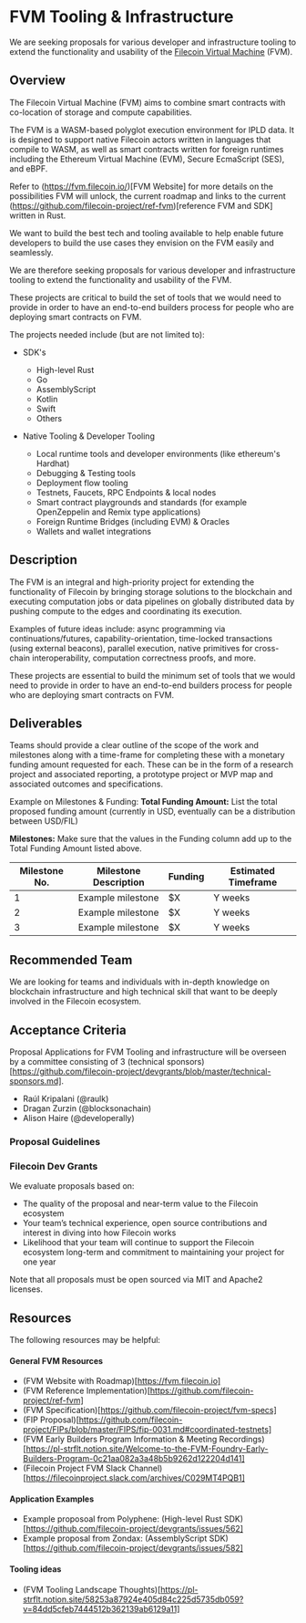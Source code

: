 # FVM Tooling & Infrastructure

We are seeking proposals for various developer and infrastructure tooling to extend the functionality and usability of the [Filecoin Virtual Machine](https://github.com/filecoin-project/ref-fvm) (FVM).

## Overview

The Filecoin Virtual Machine (FVM) aims to combine smart contracts with co-location of storage and compute capabilities.

The FVM is a WASM-based polyglot execution environment for IPLD data. It is designed to support native Filecoin actors written in languages that compile to WASM, as well as smart contracts written for foreign runtimes including the Ethereum Virtual Machine (EVM), Secure EcmaScript (SES), and eBPF.

Refer to (https://fvm.filecoin.io/)[FVM Website] for more details on the possibilities FVM will unlock, the current roadmap and links to the current (https://github.com/filecoin-project/ref-fvm)[reference FVM and SDK] written in Rust.

We want to build the best tech and tooling available to help enable future developers to build the use cases they envision on the FVM easily and seamlessly.

We are therefore seeking proposals for various developer and infrastructure tooling to extend the functionality and usability of the FVM.

These projects are critical to build the set of tools that we would need to provide in order to have an end-to-end builders process for people who are deploying smart contracts on FVM.

The projects needed include (but are not limited to):

- SDK's

  - High-level Rust
  - Go
  - AssemblyScript
  - Kotlin
  - Swift
  - Others

- Native Tooling & Developer Tooling
  - Local runtime tools and developer environments (like ethereum's Hardhat)
  - Debugging & Testing tools
  - Deployment flow tooling
  - Testnets, Faucets, RPC Endpoints & local nodes
  - Smart contract playgrounds and standards (for example OpenZeppelin and Remix type applications)
  - Foreign Runtime Bridges (including EVM) & Oracles
  - Wallets and wallet integrations

## Description

The FVM is an integral and high-priority project for extending the functionality of Filecoin by bringing storage solutions to the blockchain and executing computation jobs or data pipelines on globally distributed data by pushing compute to the edges and coordinating its execution.

Examples of future ideas include: async programming via continuations/futures, capability-orientation, time-locked transactions (using external beacons), parallel execution, native primitives for cross-chain interoperability, computation correctness proofs, and more.

These projects are essential to build the minimum set of tools that we would need to provide in order to have an end-to-end builders process for people who are deploying smart contracts on FVM.

## Deliverables

Teams should provide a clear outline of the scope of the work and milestones along with a time-frame for completing these with a monetary funding amount requested for each. These can be in the form of a research project and associated reporting, a prototype project or MVP map and associated outcomes and specifications.

Example on Milestones & Funding:
**Total Funding Amount:** List the total proposed funding amount (currently in USD, eventually can be a distribution between USD/FIL)

**Milestones:** Make sure that the values in the Funding column add up to the Total Funding Amount listed above.

| Milestone No. | Milestone Description | Funding | Estimated Timeframe |
| ------------- | --------------------- | ------- | ------------------- |
| 1             | Example milestone     | $X      | Y weeks             |
| 2             | Example milestone     | $X      | Y weeks             |
| 3             | Example milestone     | $X      | Y weeks             |

## Recommended Team

We are looking for teams and individuals with in-depth knowledge on blockchain infrastructure and high technical skill that want to be deeply involved in the Filecoin ecosystem.

## Acceptance Criteria

Proposal Applications for FVM Tooling and infrastructure will be overseen by a committee consisting of 3 (technical sponsors)[https://github.com/filecoin-project/devgrants/blob/master/technical-sponsors.md].

- Raúl Kripalani (@raulk)
- Dragan Zurzin (@blocksonachain)
- Alison Haire (@developerally)

### Proposal Guidelines

### Filecoin Dev Grants

We evaluate proposals based on:

- The quality of the proposal and near-term value to the Filecoin ecosystem
- Your team’s technical experience, open source contributions and interest in diving into how Filecoin works
- Likelihood that your team will continue to support the Filecoin ecosystem long-term and commitment to maintaining your project for one year

Note that all proposals must be open sourced via MIT and Apache2 licenses.

## Resources

The following resources may be helpful:

#### General FVM Resources

- (FVM Website with Roadmap)[https://fvm.filecoin.io]
- (FVM Reference Implementation)[https://github.com/filecoin-project/ref-fvm]
- (FVM Specification)[https://github.com/filecoin-project/fvm-specs]
- (FIP Proposal)[https://github.com/filecoin-project/FIPs/blob/master/FIPS/fip-0031.md#coordinated-testnets]
- (FVM Early Builders Program Information & Meeting Recordings)[https://pl-strflt.notion.site/Welcome-to-the-FVM-Foundry-Early-Builders-Program-0c21aa082a3a48b5b9262d122204d141]
- (Filecoin Project FVM Slack Channel)[https://filecoinproject.slack.com/archives/C029MT4PQB1]

#### Application Examples

- Example proposoal from Polyphene: (High-level Rust SDK)[https://github.com/filecoin-project/devgrants/issues/562]
- Example proposal from Zondax: (AssemblyScript SDK)[https://github.com/filecoin-project/devgrants/issues/582]

#### Tooling ideas

- (FVM Tooling Landscape Thoughts)[https://pl-strflt.notion.site/58253a87924e405d84c225d5735db059?v=84dd5cfeb7444512b362139ab6129a11]
